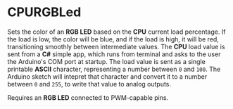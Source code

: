 # CPURGBLed
Sets the color of an **RGB LED** based on the **CPU** current load percentage. If the load is low, the color will be blue, and if the load is high, it will be red, transitioning smoothly between intermediate values. The **CPU** load value is sent from a **C#** simple app, which runs from terminal and asks to the user the Arduino's COM port at startup. The load value is sent as a single printable **ASCII** character, representing a number between `0` and `100`. The Arduino sketch will intepret that character and convert it to a number between `0` and `255`, to write that value to analog outputs. 

Requires an **RGB LED** connected to PWM-capable pins.
